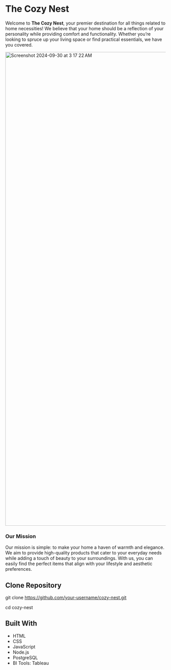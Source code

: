 # The Cozy Nest

Welcome to **The Cozy Nest**, your premier destination for all things related to home necessities! We believe that your home should be a reflection of your personality while providing comfort and functionality. Whether you’re looking to spruce up your living space or find practical essentials, we have you covered.

<img width="1482" alt="Screenshot 2024-09-30 at 3 17 22 AM" src="https://github.com/user-attachments/assets/f9a33015-a8b8-4a14-a8f6-8e6aaf6dc389">

### Our Mission

Our mission is simple: to make your home a haven of warmth and elegance. We aim to provide high-quality products that cater to your everyday needs while adding a touch of beauty to your surroundings. With us, you can easily find the perfect items that align with your lifestyle and aesthetic preferences.

## Clone Repository
  git clone https://github.com/your-username/cozy-nest.git

  cd cozy-nest


## Built With

- HTML
- CSS
- JavaScript
- Node.js 
- PostgreSQL 
- BI Tools: Tableau 

